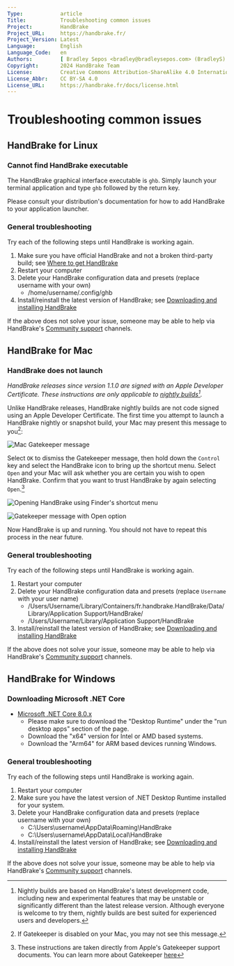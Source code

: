 ```yaml
---
Type:            article
Title:           Troubleshooting common issues
Project:         HandBrake
Project_URL:     https://handbrake.fr/
Project_Version: Latest
Language:        English
Language_Code:   en
Authors:         [ Bradley Sepos <bradley@bradleysepos.com> (BradleyS) ]
Copyright:       2024 HandBrake Team
License:         Creative Commons Attribution-ShareAlike 4.0 International
License_Abbr:    CC BY-SA 4.0
License_URL:     https://handbrake.fr/docs/license.html
---
```


Troubleshooting common issues
=============================

<!-- .system-linux -->

## HandBrake for Linux

### Cannot find HandBrake executable

The HandBrake graphical interface executable is `ghb`. Simply launch your terminal application and type `ghb` followed by the return key.

Please consult your distribution's documentation for how to add HandBrake to your application launcher.

### General troubleshooting

Try each of the following steps until HandBrake is working again.

1. Make sure you have official HandBrake and not a broken third-party build; see [Where to get HandBrake](../get-handbrake/where-to-get-handbrake.html)
2. Restart your computer
3. Delete your HandBrake configuration data and presets (replace username with your own)
    - /home/username/.config/ghb
4. Install/reinstall the latest version of HandBrake; see [Downloading and installing HandBrake](../get-handbrake/download-and-install.html)

If the above does not solve your issue, someone may be able to help via HandBrake's [Community support](community-support.html) channels.

<!-- /.system-linux -->
<!-- .system-macos -->

## HandBrake for Mac

### HandBrake does not launch

*HandBrake releases since version 1.1.0 are signed with an Apple Developer Certificate. These instructions are only applicable to [nightly builds](https://handbrake.fr/nightly.php)[^nightly-builds].*

Unlike HandBrake releases, HandBrake nightly builds are not code signed using an Apple Developer Certificate. The first time you attempt to launch a HandBrake nightly or snapshot build, your Mac may present this message to you[^gatekeeper-disabled]:

![Mac Gatekeeper message](../../images/mac/gatekeeper-message-1.1.0.png "Gatekeeper may present this message when launching a HandBrake nightly build for the first time.")

Select `OK` to dismiss the Gatekeeper message, then hold down the `Control` key and select the HandBrake icon to bring up the shortcut menu. Select `Open` and your Mac will ask whether you are certain you wish to open HandBrake. Confirm that you want to trust HandBrake by again selecting `Open`.[^gatekeeper-instructions]

![Opening HandBrake using Finder's shortcut menu](../../images/mac/shortcut-menu-open-1.1.0.png "Launching HandBrake using the Open option in the Finder's shortcut menu will bypass the initial Gatekeeper message.")

![Gatekeeper message with Open option](../../images/mac/gatekeeper-message-quarantine-1.1.0.png "Gatekeeper may also present this message when launching HandBrake for the first time. Selecting Open will tell Gatekeeper to trust HandBrake.")

Now HandBrake is up and running. You should not have to repeat this process in the near future.

### General troubleshooting

Try each of the following steps until HandBrake is working again.

1. Restart your computer
2. Delete your HandBrake configuration data and presets (replace `Username` with your user name)
    - /Users/Username/Library/Containers/fr.handbrake.HandBrake/Data/Library/Application Support/HandBrake/
    - /Users/Username/Library/Application Support/HandBrake
3. Install/reinstall the latest version of HandBrake; see [Downloading and installing HandBrake](../get-handbrake/download-and-install.html)

If the above does not solve your issue, someone may be able to help via HandBrake's [Community support](community-support.html) channels.

<!-- /.system-macos -->
<!-- .system-windows -->

## HandBrake for Windows

### Downloading Microsoft .NET Core

- [Microsoft .NET Core 8.0.x](https://dotnet.microsoft.com/download/dotnet/8.0/runtime) 
  - Please make sure to download the "Desktop Runtime" under the "run desktop apps" section of the page.
  - Download the "x64" version for Intel or AMD based systems.
  - Download the "Arm64" for ARM based devices running Windows. 


### General troubleshooting

Try each of the following steps until HandBrake is working again.

1. Restart your computer
2. Make sure you have the latest version of .NET Desktop Runtime installed for your system. 
3. Delete your HandBrake configuration data and presets (replace username with your own)
    - C:\Users\username\AppData\Roaming\HandBrake
    - C:\Users\username\AppData\Local\HandBrake
4. Install/reinstall the latest version of HandBrake; see [Downloading and installing HandBrake](../get-handbrake/download-and-install.html)

If the above does not solve your issue, someone may be able to help via HandBrake's [Community support](community-support.html) channels.

<!-- /.system-windows -->

[^nightly-builds]: Nightly builds are based on HandBrake's latest development code, including new and experimental features that may be unstable or significantly different than the latest release version. Although everyone is welcome to try them, nightly builds are best suited for experienced users and developers.

[^gatekeeper-disabled]: If Gatekeeper is disabled on your Mac, you may not see this message.

[^gatekeeper-instructions]: These instructions are taken directly from Apple's Gatekeeper support documents. You can learn more about Gatekeeper [here](https://support.apple.com/en-us/HT202491)

